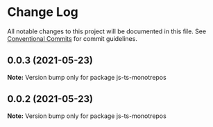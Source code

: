 # Change Log

All notable changes to this project will be documented in this file.
See [Conventional Commits](https://conventionalcommits.org) for commit guidelines.

## 0.0.3 (2021-05-23)

**Note:** Version bump only for package js-ts-monotrepos





## 0.0.2 (2021-05-23)

**Note:** Version bump only for package js-ts-monotrepos
